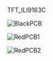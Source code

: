 TFT_ILI9163C



![BlackPCB](https://github.com/sumotoy/TFT_ILI9163C/blob/Docs/images/ILI9163C_blackPCB.png)

![RedPCB1](https://github.com/sumotoy/TFT_ILI9163C/blob/Docs/images/ILI9163C_blackPin.png)

![RedPCB2](https://github.com/sumotoy/TFT_ILI9163C/blob/Docs/images/ILI9163C_yellowPin.png)

